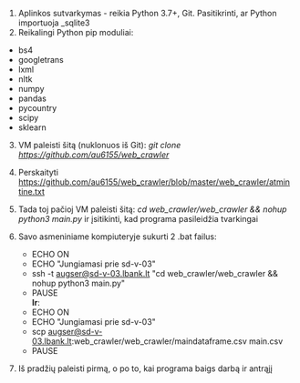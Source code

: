 1. Aplinkos sutvarkymas - reikia Python 3.7+, Git. Pasitikrinti, ar Python importuoja _sqlite3
2. Reikalingi Python pip moduliai:
+ bs4
+ googletrans
+ lxml
+ nltk
+ numpy
+ pandas
+ pycountry
+ scipy
+ sklearn 

3. VM paleisti šitą (nuklonuos iš Git): _git clone https://github.com/au6155/web_crawler_
4. Perskaityti https://github.com/au6155/web_crawler/blob/master/web_crawler/atmintine.txt
5. Tada toj pačioj VM paleisti šitą: _cd web_crawler/web_crawler && nohup python3 main.py_ ir įsitikinti, kad programa pasileidžia tvarkingai

6. Savo asmeniniame kompiuteryje sukurti 2 .bat failus:

   - ECHO ON
   - ECHO "Jungiamasi prie sd-v-03"
   - ssh -t augser@sd-v-03.lbank.lt "cd web_crawler/web_crawler && nohup python3 main.py"
   - PAUSE   
**Ir**:
   - ECHO ON
   - ECHO "Jungiamasi prie sd-v-03"
   - scp augser@sd-v-03.lbank.lt:web_crawler/web_crawler/maindataframe.csv main.csv
   - PAUSE

7. Iš pradžių paleisti pirmą, o po to, kai programa baigs darbą ir antrąjį
